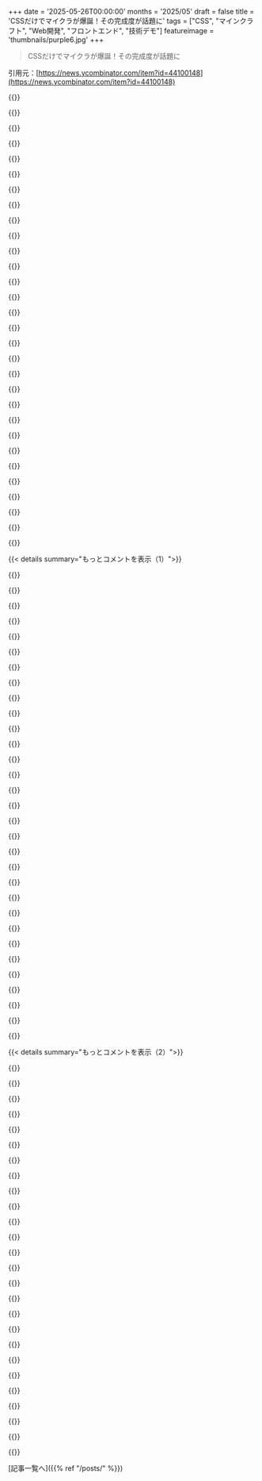 +++
date = '2025-05-26T00:00:00'
months = '2025/05'
draft = false
title = 'CSSだけでマイクラが爆誕！その完成度が話題に'
tags = ["CSS", "マインクラフト", "Web開発", "フロントエンド", "技術デモ"]
featureimage = 'thumbnails/purple6.jpg'
+++

> CSSだけでマイクラが爆誕！その完成度が話題に

引用元：[https://news.ycombinator.com/item?id=44100148](https://news.ycombinator.com/item?id=44100148)




{{<matomeQuote body="CSSで見た中で間違いなく一番すごいね。これ見てすぐに「A Single Div」[0]を思い出したよ、あれは11年間で見たCSSデモの中で一番クールだったんだ！今回のこれが一番だね。じっくり見るよ。ありがとう！<br>[0]： https://a.singlediv.com/" userName="globie" createdAt="2025/05/26 20:56:20" color="#45d325">}}




{{<matomeQuote body="この最新すごい技術見た？<br>https://diana-adrianne.com/purecss-lace/" userName="ericrosedev" createdAt="2025/05/27 01:35:04" color="#45d325">}}




{{<matomeQuote body="信じられないね。最初はすごく疑ってたんだけど、neckruffとかlacetopとか見てみたら、本当に全部background-imageで生成されてるんだね。でも画像じゃなくて特定の色gradientsとかbox-shadowsとか使ってるみたいだ。" userName="qwertox" createdAt="2025/05/27 05:42:43" color="#ff5733">}}




{{<matomeQuote body="うわー、Dark Readerで見たられいちゃん（作品のこと？）が完全にぐちゃぐちゃになったよ。" userName="ryukoposting" createdAt="2025/05/27 02:39:39" color="">}}




{{<matomeQuote body="うわー、mobile Safariだとダメだねこれ。ズームしたりスクロールしたりするとページがしょっちゅうクラッシュするよ。" userName="lelandfe" createdAt="2025/05/27 01:45:20" color="">}}




{{<matomeQuote body="俺のiPhone 14ではちゃんと動いたよ。" userName="reaperducer" createdAt="2025/05/27 01:57:19" color="">}}




{{<matomeQuote body="実際、俺のMBPでも似たような問題があったなー。タブは落ちなかったけどね。ChromeとSafariでズームしたりスクロールしたりするとdivが再レンダリング（repaint？）されて、全部がそうなるわけじゃないんだ。例えばChromeだとこれ：<br>https://imgur.com/a/VWCAL9G<br>Firefoxだとスクロールは大丈夫だけどめちゃくちゃ遅いよ。" userName="lelandfe" createdAt="2025/05/27 02:22:39" color="#38d3d3">}}




{{<matomeQuote body="俺のPixel 8でFirefoxで見たら驚くほどスムーズだったよ。" userName="yonatan8070" createdAt="2025/05/27 04:04:55" color="#38d3d3">}}




{{<matomeQuote body="面白いね。俺のMBPのSafariではちゃんと動いたよ。開発者ツールで使われてるスタイルも見て回ったんだ。" userName="asimovDev" createdAt="2025/05/27 04:52:45" color="#45d325">}}




{{<matomeQuote body="これまで見た中で一番好きなのはこれかな：<br>https://lyra.horse/css-clicker/" userName="owjofwjeofm" createdAt="2025/05/27 08:02:12" color="#785bff">}}




{{<matomeQuote body="1852秒？ かけて良かった！ クリッカー系が嫌いじゃなきゃ，これやってみて．絶対愛を込めて作られてるよ．" userName="koynoyno" createdAt="2025/05/28 05:24:41" color="#38d3d3">}}




{{<matomeQuote body="僕の長いダメ人生選択リストにまた一つ追加されました，午前2時になっても寝ないで，1000万ビュー達成するの待ってるんだからさ :)))))" userName="i_am_a_peasant" createdAt="2025/05/28 00:14:55" color="">}}




{{<matomeQuote body="いやー，マジで最高だったね" userName="i_am_a_peasant" createdAt="2025/05/28 00:17:34" color="">}}




{{<matomeQuote body="あのエンドゲームはマジで完璧だよ" userName="Groxx" createdAt="2025/05/27 22:00:20" color="">}}




{{<matomeQuote body="変だな，最後のブログ投稿見たらfirefoxが落ちたんだけど．" userName="marky1991" createdAt="2025/05/28 15:48:28" color="">}}




{{<matomeQuote body="ヤバいね，完全にハマった！" userName="mikeponders" createdAt="2025/05/27 21:11:51" color="">}}




{{<matomeQuote body="彼女の講演を聞く機会があってさ．他にも素晴らしいCSS projectsをたくさんやってるんだよ．https://lynnandtonic.com/work/<br>Also love seeing Phoenix devs mentioned！" userName="kataqatsi" createdAt="2025/05/27 18:17:54" color="#45d325">}}




{{<matomeQuote body="クッソ，あのサイト単体でもすごいのに，毎年新しいWeb technologies学ぶためにリデザイン／書き直してるんだってさ．https://lynnandtonic.com/archive/<br>これ，暇なときにインスピレーション得るためにブックマークしといたよ．" userName="hbn" createdAt="2025/05/27 19:45:18" color="#ff33a1">}}




{{<matomeQuote body="これ，めっちゃインタラクティブに見えるのにそうじゃないのが多いんだけど．これって僕がモバイルだから？ それとも何も動かないの？" userName="Waterluvian" createdAt="2025/05/26 23:08:44" color="">}}




{{<matomeQuote body="最初のページのはどれもインタラクティブじゃないと思うな．次のページにいくつかあるかも（ホバーでペンの色が変わるの1個だけ見つけたよ）．" userName="gs17" createdAt="2025/05/27 00:38:10" color="#ff5c5c">}}




{{<matomeQuote body="でも全部個別のdivなんでしょ" userName="shultays" createdAt="2025/05/27 13:49:31" color="">}}




{{<matomeQuote body="作者だよ！話題になってサイト落ちちゃったんで Github Pages を使ってね: https://benjaminaster.github.io/CSS-Minecraft/<br>3年前CSSの限界と :has() を試すために作ったんだ。<br>解説は Simon Willison が書いてくれたからもういいかな: https://simonwillison.net/2025/May/26/css-minecraft/<br>デスクトップの Chromium か Firefox 推奨。<br>ソースコードは Github: https://github.com/BenjaminAster/CSS-Minecraft。<br>動画もどうぞ: https://www.youtube.com/watch?v=OH8-Y9frP5k<br>" userName="benjaminaster" createdAt="2025/05/27 19:57:37" color="#785bff">}}




{{<matomeQuote body="これはマジで過小評価されてたね、すごいじゃん" userName="mudkipdev" createdAt="2025/05/28 03:11:01" color="">}}




{{<matomeQuote body="これめっちゃ賢くて、かなりエレガントだね。どう動くか俺なりにまとめたノートをここに置いといたよ: https://simonwillison.net/2025/May/26/css-minecraft/" userName="simonw" createdAt="2025/05/26 23:48:56" color="">}}




{{<matomeQuote body="こういう感じでCSS CAPTCHA（Torサイト向け）とか、サインアップ/ログインのモーダルとか、色んなものが作られてるんだね。" userName="johnisgood" createdAt="2025/05/27 10:30:48" color="#785bff">}}




{{<matomeQuote body="いい記事だね、ありがとう。組み合わせ爆発について話してる！" userName="cmrx64" createdAt="2025/05/27 02:49:20" color="">}}




{{<matomeQuote body="でも全然実用的じゃないし、CSSの使い道としてはやりすぎでしょ。" userName="assimpleaspossi" createdAt="2025/05/27 07:20:00" color="">}}




{{<matomeQuote body="当たり前じゃん… だから作ったんだよ。楽しむためと、できるかどうか試すためにね。" userName="sd9" createdAt="2025/05/27 08:59:06" color="">}}




{{<matomeQuote body="CSSを意図しない使い方しちゃう人が多すぎになりそうで心配だわ。今だってSVG使うべきなのにCSSでやろうとする人多すぎるし。" userName="assimpleaspossi" createdAt="2025/05/27 17:41:17" color="">}}




{{<matomeQuote body="こういうCSS実験はCSSの歴史と同じくらい昔からあるんだよね。CSS Zen Gardenってサイトでは、みんなで基本的なHTMLをCSSだけで全然違う見た目にしてたコミュニティもあったし。（今ググったらCSS Zen Gardenだって。全然ダメな検索だったのにGoogleすげぇな。）<br>中には変なもの作る人もいたけど、CSSの限界を知ってその知識でCSSを進化させた人もいるわけ。だから、俺的にはやっちゃいけないことを見つけることから人は成長できるって信じてるんだ。" userName="hluska" createdAt="2025/05/27 19:11:43" color="">}}




{{< details summary="もっとコメントを表示（1）">}}

{{<matomeQuote body="CSS Zen Gardenって、この記事で言ってるみたいな実験とは違うよ。GardenはHTML要素を色々な方法でスタイルできるって見せるもので、この記事の主題にあるような画像を作ったり操作したりするためのものじゃないんだ。そうは言っても、俺もGardenを何年も見てないから、もしそういうのを見つけたなら、それは…一つだけ見つけたってことだね…んで、俺の最初のコメントに戻るんだけどさ：そういうのは実用的じゃないし、CSSの用途じゃないし、避けるべきだって。" userName="assimpleaspossi" createdAt="2025/05/28 13:19:38" color="">}}




{{<matomeQuote body="つまりさ、あんたは実験から学ばないし、あんたの学習スタイルだけが正しいってわけ？…まあ議論する価値ないけど、科学はそれが間違いだって証明してるんだよね。認知心理学でも読んだ方がいいんじゃない？" userName="hluska" createdAt="2025/05/30 19:55:53" color="">}}




{{<matomeQuote body="これって要は”暴力的なビデオゲームは学校での銃乱射事件の原因だ”って考え方と一緒だよね。" userName="dymk" createdAt="2025/05/28 16:28:47" color="">}}




{{<matomeQuote body="CSS Minecraftとか、CSS CAPTCHAs、サインアップ・ログインモーダルみたいなのはSVGじゃ無理なんだよ。こういうのはJSなしのウェブサイト（例えばTorとかね）に必要なんだ。CSSとHTMLはこういう使い方にピッタリだよ。" userName="johnisgood" createdAt="2025/05/27 19:43:37" color="#38d3d3">}}




{{<matomeQuote body="むしろこういうテクニックはJSなしで何か作れるようにしてくれるんだ。俺は未だにW3Cの誰かがちゃんと仕事して、素のHTML + CSSでアクセス可能なハンバーガーメニューの仕様とか出してくれるのを待ってるんだけどね。<br>もしくは、JSなしで（操作なしでも）状態が変わるような、ちゃんとしたdetails要素とかさ。マジで頼むわ。" userName="spookie" createdAt="2025/05/27 20:03:16" color="#45d325">}}




{{<matomeQuote body="マジでムカつきたいなら、HTMLのチェックボックスでレンダリングされたDoomなんてどう？https://healeycodes.com/doom-rendered-via-checkboxes" userName="popcorncowboy" createdAt="2025/05/27 10:23:56" color="">}}




{{<matomeQuote body="どうやって状態を管理してるんだろう？って思った人いる？ソースコードをちょっと見たら、ラジオボタンを使ってて、HTMLには置ける全てのブロックが入ってるみたいだよ。" userName="skulk" createdAt="2025/05/26 21:02:24" color="">}}




{{<matomeQuote body="カメラの状態がどうなってるか気になる人いる？ボタンが:active状態の時にアニメーション動かして、そうじゃない時は一時停止させてるっぽいよ。" userName="johnh-hn" createdAt="2025/05/26 21:30:21" color="">}}




{{<matomeQuote body="なるほど、確かにね。なんでワールドが9x9x9しかないんだろうって思ってたんだけど、4.6万行のコードで各ブロックが空気とか石とか草とか土とか木とか葉っぱとかガラスになりうることを表現してるのか。ちょっと好きかも。" userName="globie" createdAt="2025/05/26 21:12:59" color="">}}




{{<matomeQuote body="CSSだけで気の利いたことやるならradio buttonsとかcheckboxesってマジで魔法だよね。前はピュアなHTML/CSSだけでタブとかトグルとか色々面白いのがあったけど、アクセシビリティの監査通らなかったんだよね。" userName="donatj" createdAt="2025/05/27 10:06:36" color="#ff33a1">}}




{{<matomeQuote body="いやー、CSSのデモで見た中で多分一番ハッキーなやり方だね。最高！" userName="90s_dev" createdAt="2025/05/26 21:14:12" color="">}}




{{<matomeQuote body="いつもそうだ、絶対radio buttonsだよ。" userName="movedx01" createdAt="2025/05/27 12:49:07" color="">}}




{{<matomeQuote body="信じられないくらいすごいね。2年半前には全然気づかれなかったみたいだけど。<br>https://news.ycombinator.com/item?id=33579407" userName="noman-land" createdAt="2025/05/27 01:18:03" color="#38d3d3">}}




{{<matomeQuote body="ほら、これマジでヤバいね。運って本当に色んなことの要因になってるんだな！" userName="flippyhead" createdAt="2025/05/27 14:46:49" color="">}}




{{<matomeQuote body="またHug of Deathか。ウェブサイトには”再度トラフィックを処理するにはFirebaseコンソール経由でアップグレードする必要があります”って書いてあるね。動いてた時のWayback Machineはこちら<br>https://web.archive.org/web/20250317122419/https://benjamina..." userName="avestura" createdAt="2025/05/27 16:07:27" color="#45d325">}}




{{<matomeQuote body="こういうサービスに依存してるウェブサイトってどれだけあるんだろうって考えさせられるね。ウェブっていつも脆かったけど、公開初日に5万人くらいのユーザーで落ちちゃうサイトを見るとちょっと悲しいな。問題起こしにくいGitHub Pagesですら前はリンク壊れたことあったしね。<br>[0]: https://github.blog/news-insights/product-news/new-github-pa..." userName="faresahmed" createdAt="2025/05/27 18:36:03" color="#45d325">}}




{{<matomeQuote body="これまで見た中で一番最高のAnti-Firebase投稿だわ。" userName="frozenlettuce" createdAt="2025/05/27 14:18:32" color="">}}




{{<matomeQuote body="あー、これ作者にとってものすごい負担にならないといいけどな :( 昨日の夜は動いてたのにね。" userName="craigseeman" createdAt="2025/05/27 14:41:27" color="">}}




{{<matomeQuote body="このプロジェクト、バックエンド使ってないじゃん、だからFirebaseいるの？GitHub Pagesなら帯域幅無制限なのに。" userName="ycombinatrix" createdAt="2025/05/27 17:37:32" color="#ff33a1">}}




{{<matomeQuote body="もしサイトが混んでて見れなかったら、こっちの代替URL見てみてね。<br>https://benjaminaster.github.io/CSS-Minecraft/" userName="simonw" createdAt="2025/05/27 07:06:19" color="#45d325">}}




{{<matomeQuote body="めっちゃ感動した！中年になって青春時代に戻ったみたいで（退行か進歩か）、HTMLとCSSだけでアプリとかサイトいっぱい作って、すごく楽しんでるんだ。<br>まだ解決されてないと思ってるのは、ピュアなCSSでランダムっぽい数字を作ること。数学関数とかブラウザ属性でほぼいけそうだけど、信頼できる方法が見つからないんだよね。" userName="bradly" createdAt="2025/05/26 23:47:54" color="#ff33a1">}}




{{<matomeQuote body="これ、使えるかな？<br>https://medium.com/hypersphere-codes/randomness-in-css-b55a0..." userName="simonklitj" createdAt="2025/05/27 10:07:24" color="#45d325">}}




{{<matomeQuote body="残念だけど、その解決策はFirefoxとかSafariでは動かないんだよね。" userName="bradly" createdAt="2025/05/27 16:36:42" color="#ff5c5c">}}




{{<matomeQuote body="クリックできるものになら、複数のオブジェクトのz-indexをアニメーションさせることで、かなり簡単にランダム性を持たせられるよ。" userName="rebane2001" createdAt="2025/05/28 20:11:58" color="#38d3d3">}}




{{<matomeQuote body="へぇ、面白いね！このアプローチは知らなかったから、試してみるのが楽しみだよ。ジェネラティブカラーに使えるCSS変数設定に使えると思う？" userName="bradly" createdAt="2025/05/29 16:59:55" color="">}}




{{<matomeQuote body="役に立つかって？自分で確認せずに質問（というか、質問の形で解決策を提案すること）するのは変だと思うな。君の質問に答えると、LLMはCSSでランダムな数字は生成できないって断言してるよ。" userName="Cthulhu_" createdAt="2025/05/27 09:11:51" color="">}}




{{<matomeQuote body="ああ、どうやら問題を前にして”AI”って叫ぶのが、ソフト開発したことない人たちが開発分かってる風を装う最近のトレンドみたいだね。" userName="reverendsteveii" createdAt="2025/05/27 15:27:40" color="">}}




{{<matomeQuote body="HTML視点で見るとマジで信じられないレベルだけど、Minecraftのコンセプトがどれだけキャッチーでシンプルかってことの証明でもあると思うんだよね．．．．．．ちょっといじってみただけで、さっそく可愛い木と丘を作っちゃったよ： https://i.imgur.com/PjlDWo5.png" userName="nightpool" createdAt="2025/05/27 03:44:30" color="#38d3d3">}}




{{<matomeQuote body="Minecraftが最初から達成したことを要件として設定すると想像してみてよ：1）史上最も成功したゲームの一つになること。2）基本的なゲームメカニクスがHTMLとCSSだけで（JSなしで）実装可能であること。こういう”偶然”すごいことが起こった時、この思考実験するの結構好きなんだ。" userName="patates" createdAt="2025/05/27 06:28:58" color="#ff33a1">}}




{{<matomeQuote body="10年以上前のKeith Clarkさんのプロジェクトを思い出したよ。これとか：https://keithclark.co.uk/labs/css-fps/desktop/<br>あとこれ：https://keithclark.co.uk/labs/css-3d-shadows/" userName="ElCapitanMarkla" createdAt="2025/05/27 10:51:44" color="#ff5c5c">}}

{{</details>}}




{{< details summary="もっとコメントを表示（2）">}}

{{<matomeQuote body="ボタン要素の:active擬似クラスを使ってanimation-play-stateの値を変更することで、回転や移動の制御を実現してるのがマジで素晴らしいね。ここら辺見てみて：https://github.com/BenjaminAster/CSS-Minecraft/blob/main/mai．．．" userName="Kholin" createdAt="2025/05/27 04:03:38" color="#38d3d3">}}




{{<matomeQuote body="”Bandwidth Quota Exceeded”って表示が出たよ。" userName="kapildev" createdAt="2025/05/27 12:48:43" color="">}}




{{<matomeQuote body="Web Archiveでも見られるよ。https://web.archive.org/web/20250317122419/https://benjamina．．．" userName="bart7782" createdAt="2025/05/27 13:54:52" color="#785bff">}}




{{<matomeQuote body="俺も同じだよ。サーバーレスの流行に乗っかるべきじゃなかったかもね．．．．．．結局スタティックなサイトなんだし :D" userName="pkstn" createdAt="2025/05/27 12:50:56" color="">}}




{{<matomeQuote body="GitHubからアーカイブをダウンロードしてローカルで動かすって手もあるよ。ここから取れる：https://github.com/BenjaminAster/CSS-Minecraft/archive/refs/．．． 等々" userName="crocowhile" createdAt="2025/05/27 12:59:20" color="#ff5c5c">}}




{{<matomeQuote body="Pugはこのデモの隠れた主役だね。このテンプレートエンジンのおかげで、4重のネストされたループでUIを力技で作れたんだ。すごい！" userName="low_tech_punk" createdAt="2025/05/27 03:12:41" color="#ff5733">}}




{{<matomeQuote body="Pugってここで別のテンプレートエンジンとか、単なるカスタムスクリプトじゃできないような特別なことしてるの？文字列結合なんてそんなに複雑じゃないのにさ。" userName="tantalor" createdAt="2025/05/27 12:15:25" color="">}}




{{<matomeQuote body="JSで全部要素作ってHTML保存すればいいんじゃね？HTML+CSSオンリーとか言いつつ結局HTML+CSS+JS使ってるし。" userName="perilunar" createdAt="2025/05/27 13:02:21" color="">}}




{{<matomeQuote body="CSSはたった480行だってさ！<br>https://github.com/BenjaminAster/CSS-Minecraft/blob/main/mai......<br>でもHTMLは46022行もあるんだよね (3.07MB)" userName="simonw" createdAt="2025/05/26 23:20:23" color="#ff5c5c">}}




{{<matomeQuote body="最近WebGLのシェーダーだけでQuakeを実装してるの見たけど、これは別次元だわ。<br>https://www.shadertoy.com/view/lsKfWd<br>HTML／CSSもプログラミング言語になったね。" userName="akomtu" createdAt="2025/05/27 04:45:28" color="#ff5c5c">}}




{{<matomeQuote body="すごいのはマジでわかるけど、あれは”Quake”全体じゃなくて；単にQuakeの難易度選択の通路だけなんだ。敵とかいないし。" userName="teddyh" createdAt="2025/05/27 12:08:25" color="#38d3d3">}}




{{<matomeQuote body="俺の理解合ってるか教えてくんない？<br>これってvoxelは`＜input type=”radio” /＞`で実装されてるの？<br>各voxelの各面は`＜label＞`で設定されてて、それぞれCSSクラスが違う。<br>ブロックの種類ごとにvoxelがあって、一度に一つだけアクティブになる。<br>`＜input＞`は9x9マスで高さ10ブロック、ブロック種類の数だけ並んでて（合計約6500個）。<br>これ全部、カメラ操作（上下見たり、上下移動したり、前後移動したり、回転したり）に対応するCSSクラスが付いた`＜div＞`で囲まれてるんだ？<br>マジ天才じゃん！" userName="felineflock" createdAt="2025/05/26 21:08:25" color="#785bff">}}




{{<matomeQuote body="ちなみに、`＜input＞`タグは閉じスラッシュ使わないし必要ないよ。どのHTML仕様でもずっとそう。<br>https://html.spec.whatwg.org/dev/input.html#the-input-elemen..." userName="assimpleaspossi" createdAt="2025/05/27 07:23:09" color="">}}




{{<matomeQuote body="それ、HTMLでの解釈を邪魔しないままXHTMLとも互換性持たせるために、たまにやることなんだよね。" userName="immibis" createdAt="2025/05/27 08:55:05" color="">}}




{{<matomeQuote body="XHTML使ってるならともかく、そうじゃないなら互換性のための手間とかいらないでしょ。あの人がXHTMLで配信してるなんて思えないし。" userName="assimpleaspossi" createdAt="2025/05/27 13:07:56" color="">}}




{{<matomeQuote body="他にも終了タグ省略できるけど、自己終了タグにしちゃダメなタグとかあるよ。例えば<br>`＜ol＞`<br>    `＜li＞`one<br>    `＜li＞`two<br>  `＜/ol＞`<br><br>文脈的におかしいタグが出てきた時に要素を自動で閉じるルールがあるから、最後の`＜/ol＞`すら省略できるんじゃないかって思う時もある。" userName="pests" createdAt="2025/05/27 17:34:04" color="">}}




{{<matomeQuote body="それ知ってるよ、でも多くの開発者は知らないんだ。＜li＞タグみたいに自動で閉じないのは、なぜだ？って混乱するのが楽しみだね。曖昧さって危ないこともあるから、HTMLタグを閉めないのは、僕の経験だとそういう原因になることがあるんだ。" userName="ThunderSizzle" createdAt="2025/05/27 18:24:03" color="">}}




{{<matomeQuote body="そういう”他の開発者”ってのは”hobbyists”って言うんだよ。他にも言い方あるけど、ここでは挙げないでおくね。" userName="assimpleaspossi" createdAt="2025/05/27 17:39:12" color="">}}




{{<matomeQuote body="時々”他の開発者”は”coworkers”でもあるんだ。僕は曖昧さが少ない方が、可能ならより良いことだって分かったんだ。何も含められないタグをセルフクローズするのは、”hobbyists”のためにも曖昧さをなくす一つの例だね。" userName="ThunderSizzle" createdAt="2025/05/27 18:21:57" color="">}}




{{<matomeQuote body="そのタグがセルフクローズだって知ってないと、終わりのスラッシュは付けられないよね？だから、もしそれがセルフクローズだって既に知ってるなら、なんで余計な負担を加える必要があるの？<br>意味ないじゃん。<br>もしセルフクローズの要素にコンテンツを追加したいなら、ここで話してる問題よりもっと大変な問題を抱えてるってことだよ。" userName="assimpleaspossi" createdAt="2025/05/27 22:52:54" color="">}}




{{<matomeQuote body="それは例えば、出力がHTMLとXHTML両方で有効であってほしいライブラリによって行われることがあるんだ。HTMLではそれは構文エラーじゃないよ—HTMLには構文エラーがないからね。HTML5の仕様では、既存のHTML4パーサーのPostel’s lawの奇妙な癖を全て成文化しようとしたんだ。このケースでは、もしあなたがパーサーなら、余計な／をどう無視するかを教えてくれるよ。何も構文エラーじゃない。" userName="immibis" createdAt="2025/05/29 15:40:10" color="#785bff">}}




{{<matomeQuote body="構文エラーだなんて言ってないよ。標準で規定されてないって言ったんだ。スラッシュをそこに付けても意味ないし、何も効果ないし、ブラウザはそれを無視するだけだよ。むしろ、問題を引き起こす可能性すらあるんだ：https://github.com/validator/validator/wiki/Markup-%EF%BC%BB-Vo...<br>だから、全体としてやらないのが一番良いんだ。もしHTMLとXHTML両方に準拠する必要があるって思うなら、彼らはその努力を失敗させるであろう他のマークアップで、もっと大変な問題を抱えてる可能性が高いって賭けてもいいよ。" userName="assimpleaspossi" createdAt="2025/05/31 18:26:21" color="#ff33a1">}}




{{<matomeQuote body="マジでびっくり。タブを何百個も開いてるけど、LinuxのChromeでは問題ないよ。" userName="taosx" createdAt="2025/05/26 21:17:28" color="">}}




{{<matomeQuote body="ある時点でタブの数は関係なくなると思うな、だってタブはアンロードされて状態はおそらくディスクに保存されるから。開かない限り、開いてるだけでブラウザが遅くなることはないはずだよ。" userName="echoangle" createdAt="2025/05/26 21:30:13" color="#785bff">}}




{{<matomeQuote body="他にも、それを見て、どれだけ大変だったかって分かって、思わず汚い言葉が複数出ちゃった人いる？これマジ信じられないくらいすごいよ。" userName="DirkH" createdAt="2025/05/28 18:12:09" color="">}}

{{</details>}}



[記事一覧へ]({{% ref "/posts/" %}})

